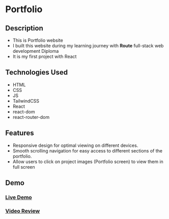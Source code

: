 # **Portfolio**

## Description

- This is Portfolio website
- I built this website during my learning journey with **Route** full-stack web development Diploma
- It is my first project with React

## Technologies Used

- HTML
- CSS
- JS
- TailwindCSS
- React
- react-dom
- react-router-dom

## Features

- Responsive design for optimal viewing on different devices.
- Smooth scrolling navigation for easy access to different sections of the portfolio.
- Allow users to click on project images (Portfolio screen) to view them in full screen

## Demo

### [Live Demo](https://portfolio-no0jvyp55-khaled-radwans-projects.vercel.app/)

### [Video Review]()
